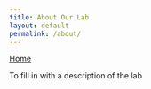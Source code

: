 ```yaml
---
title: About Our Lab
layout: default
permalink: /about/
---
```

[Home](index.md)

To fill in with a description of the lab
